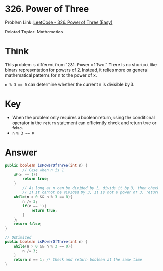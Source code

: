 # 326. Power of Three

Problem Link: [LeetCode - 326. Power of Three (Easy)](https://leetcode/problems/power-of-three/description/)

Related Topics: Mathematics

# Think

This problem is different from "231. Power of Two." There is no shortcut like binary representation for powers of 2. Instead, it relies more on general mathematical patterns for n to the power of x.

`n % 3 == 0` can determine whether the current n is divisible by 3.

# Key

- When the problem only requires a boolean return, using the conditional operator in the `return` statement can efficiently check and return true or false.
- `n % 3 == 0`

# Answer

```java
public boolean isPowerOfThree(int n) {
		// Case when n is 1
    if(n == 1){
        return true;
    }
		// As long as n can be divided by 3, divide it by 3, then check whether it is 1
		// If it cannot be divided by 3, it is not a power of 3, return false
    while(n > 0 && n % 3 == 0){
        n /= 3;
        if(n == 1){
            return true;
        }
    };
    return false;
}

// Optimized
public boolean isPowerOfThree(int n) {
    while(n > 0 && n % 3 == 0){
        n /= 3;
    }
    return n == 1; // Check and return boolean at the same time
}
```